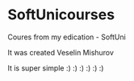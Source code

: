 # SoftUnicourses
Coures from my edication - SoftUni 


It was created Veselin Mishurov


It is super simple :) :) :) :) :) :)
